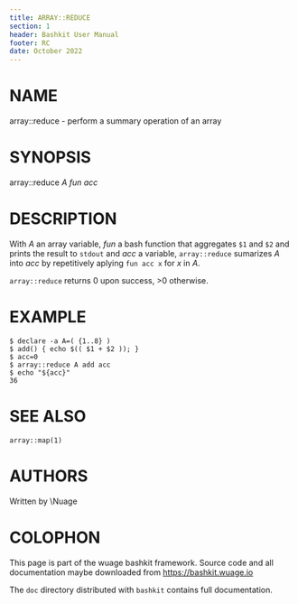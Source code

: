 ```yaml
---
title: ARRAY::REDUCE
section: 1
header: Bashkit User Manual
footer: RC
date: October 2022
---
```


# NAME

array::reduce - perform a summary operation of an array

# SYNOPSIS

array::reduce *A* *fun* *acc*

# DESCRIPTION

With *A* an array variable, *fun* a bash function that aggregates `$1`
and `$2` and prints the result to `stdout` and *acc* a variable,
`array::reduce` sumarizes *A* into *acc* by repetitively aplying
`fun acc x` for *x* in *A*.

`array::reduce` returns 0 upon success, >0 otherwise.

# EXAMPLE

    $ declare -a A=( {1..8} )
    $ add() { echo $(( $1 + $2 )); }
    $ acc=0
    $ array::reduce A add acc
    $ echo "${acc}"
    36

# SEE ALSO
`array::map(1)`

# AUTHORS
Written by \\Nuage

# COLOPHON
This page is part of the wuage bashkit framework. Source code and all
documentation maybe downloaded from <https://bashkit.wuage.io>

The `doc` directory distributed with `bashkit` contains full documentation.
